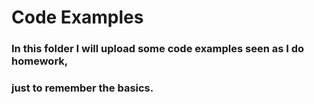 # Code Examples

### In this folder I will upload some code examples seen as I do homework,
### just to remember the basics.
